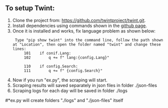 ## To setup Twint:


1. Clone the project from: https://github.com/twintproject/twint.git.
2. Install dependencies using commands shown in the [github page](https://github.com/twintproject/twint.git). 
3. Once it is installed and works, fix language problem as shown below:
   ```
	Type "pip show twint" into the command line, follow the path shown at "Location", then open the folder named "twint" and change these lines:
		101    if conif.Lang:
		102        q += f" lang:{config.Lang}"
		
		110    if config.Search:
		111        q += f" {config.Search}"
   ```
4. Now if you run "ex.py", the scraping will start. 
5. Scraping results will saved separately in json files in folder ./json-files
6. Scraping logs for each day will be saved in folder ./logs

#*ex.py will create folders "./logs" and "./json-files" itself
